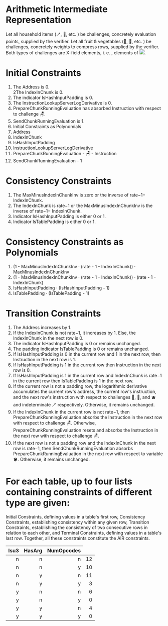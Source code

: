 # Arithmetic Intermediate Representation
Let all household items (🪥, 🛁, etc. ) be challenges, concretely evaluation points, supplied by the verifier.  Let all fruit & vegetables (🥝, 🥥, etc. ) be challenges, concretely weights to compress rows, supplied by the verifier.  Both types of challenges are X-field elements, i. e. , elements of <img src="base64"></img>. 

  # Initial Constraints
1. The Address is 0. <br>
2The IndexInChunk is 0. <br>
3. The indicator IsHashInputPadding is 0. <br>
4. The InstructionLookupServerLogDerivative is 0. <br>
5. PrepareChunkRunningEvaluation has absorbed Instruction with respect to challenge 🪑. <br>
6. SendChunkRunningEvaluation is 1. <br>
7. Initial Constraints as Polynomials<br>
8. Address<br>
9. IndexInChunk<br>
10. IsHashInputPadding<br>
11. InstructionLookupServerLogDerivative<br>
12. PrepareChunkRunningEvaluation - 🪑 - Instruction<br>
13. SendChunkRunningEvaluation - 1<br>
  # Consistency Constraints
1. The MaxMinusIndexInChunkInv is zero or the inverse of rate−1− IndexInChunk. <br>
2. The IndexInChunk is rate−1 or the MaxMinusIndexInChunkInv is the inverse of rate−1− IndexInChunk. <br>
3. Indicator IsHashInputPadding is either 0 or 1. <br>
4. Indicator IsTablePadding is either 0 or 1. <br>
  # Consistency Constraints as Polynomials
1. (1 - MaxMinusIndexInChunkInv · (rate - 1 - IndexInChunk)) · MaxMinusIndexInChunkInv<br>
2. (1 - MaxMinusIndexInChunkInv · (rate - 1 - IndexInChunk)) · (rate - 1 - IndexInChunk)<br>
2. IsHashInputPadding · (IsHashInputPadding - 1)<br>
3. IsTablePadding · (IsTablePadding - 1)<br>
  # Transition Constraints
1. The Address increases by 1. <br>
2. If the IndexInChunk is not rate−1, it increases by 1.  Else, the IndexInChunk in the next row is 0. <br>
3. The indicator IsHashInputPadding is 0 or remains unchanged. <br>
4. The padding indicator IsTablePadding is 0 or remains unchanged. <br>
5. If IsHashInputPadding is 0 in the current row and 1 in the next row, then Instruction in the next row is 1. <br>
6. If IsHashInputPadding is 1 in the current row then Instruction in the next row is 0. <br>
7. If IsHashInputPadding is 1 in the current row and IndexInChunk is rate−1 in the current row then IsTablePadding is 1 in the next row. <br>
8. If the current row is not a padding row, the logarithmic derivative accumulates the current row's address, the current row's instruction, and the next row's instruction with respect to challenges 🥝, 🥥, and 🫐 and indeterminate 🪥 respectively.  Otherwise, it remains unchanged. <br>
9. If the IndexInChunk in the current row is not rate−1, then PrepareChunkRunningEvaluation absorbs the Instruction in the next row with respect to challenge 🪑.  Otherwise, PrepareChunkRunningEvaluation resets and absorbs the Instruction in the next row with respect to challenge 🪑. <br>
10. If the next row is not a padding row and the IndexInChunk in the next row is rate−1, then SendChunkRunningEvaluation absorbs PrepareChunkRunningEvaluation in the next row with respect to variable 🪣.  Otherwise, it remains unchanged. <br>

  # For each table, <b>up to</b> four lists containing constraints of different type are given:

Initial Constraints, defining values in a table's first row,
Consistency Constraints, establishing consistency within any given row,
Transition Constraints, establishing the consistency of two consecutive rows in relation to each other, and
Terminal Constraints, defining values in a table's last row. 
Together, all these constraints constitute the AIR constraints. 
   <table>   
    <thead>
     <tr>
      <th style="text-align: right">Isu3
      </th>
      <th style=text-align: right">HasArg
      </th>
      <th style="text-align: right">NumOpcodes</th>
     </tr>
   </thead>
   <tbody>
<tbody>
<tr><td style="text-align: right">n</td><td style="text-align: right">n</td><td style="text-align: right">n</td><td style="text-align: right">12</td></tr>
<tr><td style="text-align: right">n</td><td style="text-align: right">n</td><td style="text-align: right">y</td><td style="text-align: right">10</td></tr>
<tr><td style="text-align: right">n</td><td style="text-align: right">y</td><td style="text-align: right">n</td><td style="text-align: right">11</td></tr>
<tr><td style="text-align: right">n</td><td style="text-align: right">y</td><td style="text-align: right">y</td><td style="text-align: right">3</td></tr>
<tr><td style="text-align: right">y</td><td style="text-align: right">n</td><td style="text-align: right">n</td><td style="text-align: right">6</td></tr>
<tr><td style="text-align: right">y</td><td style="text-align: right">n</td><td style="text-align: right">y</td><td style="text-align: right">0</td></tr>
<tr><td style="text-align: right">y</td><td style="text-align: right">y</td><td style="text-align: right">n</td><td style="text-align: right">4</td></tr>
<tr><td style="text-align: right">y</td><td style="text-align: right">y</td><td style="text-align: right">y</td><td style="text-align: right">0</td></tr>
</tbody>
